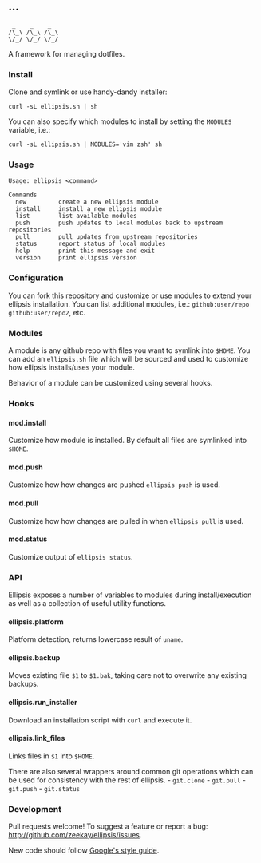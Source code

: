 ## …
     _    _    _
    /\_\ /\_\ /\_\
    \/_/ \/_/ \/_/

A framework for managing dotfiles.

### Install
Clone and symlink or use handy-dandy installer:

    curl -sL ellipsis.sh | sh

You can also specify which modules to install by setting the `MODULES` variable, i.e.:

    curl -sL ellipsis.sh | MODULES='vim zsh' sh

### Usage
```
Usage: ellipsis <command>

Commands
  new         create a new ellipsis module
  install     install a new ellipsis module
  list        list available modules
  push        push updates to local modules back to upstream repositories
  pull        pull updates from upstream repositories
  status      report status of local modules
  help        print this message and exit
  version     print ellipsis version
```

### Configuration
You can fork this repository and customize or use modules to extend your
ellipsis installation. You can list additional modules, i.e.:
`github:user/repo github:user/repo2`, etc.

### Modules
A module is any github repo with files you want to symlink into `$HOME`. You can
add an `ellipsis.sh` file which will be sourced and used to customize how
ellipsis installs/uses your module.

Behavior of a module can be customized using several hooks.

### Hooks

#### mod.install
Customize how module is installed. By default all files are symlinked into `$HOME`.

#### mod.push
Customize how how changes are pushed `ellipsis push` is used.

#### mod.pull
Customize how how changes are pulled in when `ellipsis pull` is used.

#### mod.status
Customize output of `ellipsis status`.

### API
Ellipsis exposes a number of variables to modules during install/execution as
well as a collection of useful utility functions.

#### ellipsis.platform
Platform detection, returns lowercase result of `uname`.

#### ellipsis.backup
Moves existing file `$1` to `$1.bak`, taking care not to overwrite any existing
backups.

#### ellipsis.run_installer
Download an installation script with `curl` and execute it.

#### ellipsis.link_files
Links files in `$1` into `$HOME`.

There are also several wrappers around common git operations which can be used
for consistency with the rest of ellipsis.
    - `git.clone`
    - `git.pull`
    - `git.push`
    - `git.status`

### Development
Pull requests welcome! To suggest a feature or report a bug:
http://github.com/zeekay/ellipsis/issues.

New code should follow [Google's style guide][style-guide].

[style-guide]: https://google-styleguide.googlecode.com/svn/trunk/shell.xml

